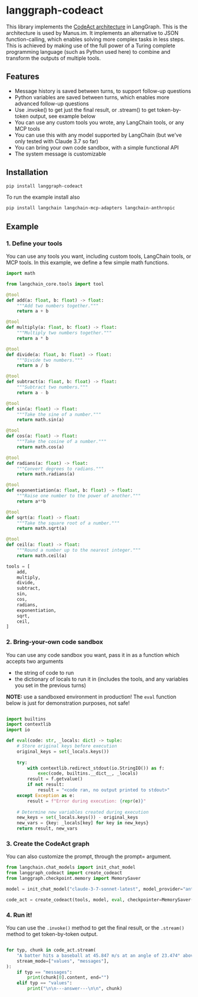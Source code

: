 # langgraph-codeact

This library implements the [CodeAct architecture](https://arxiv.org/abs/2402.01030) in LangGraph. This is the architecture is used by Manus.im. It implements an alternative to JSON function-calling, which enables solving more complex tasks in less steps. This is achieved by making use of the full power of a Turing complete programming language (such as Python used here) to combine and transform the outputs of multiple tools.

## Features

- Message history is saved between turns, to support follow-up questions
- Python variables are saved between turns, which enables more advanced follow-up questions
- Use .invoke() to get just the final result, or .stream() to get token-by-token output, see example below
- You can use any custom tools you wrote, any LangChain tools, or any MCP tools
- You can use this with any model supported by LangChain (but we've only tested with Claude 3.7 so far)
- You can bring your own code sandbox, with a simple functional API
- The system message is customizable

## Installation

```bash
pip install langgraph-codeact
```

To run the example install also

```bash
pip install langchain langchain-mcp-adapters langchain-anthropic
```

## Example

### 1. Define your tools

You can use any tools you want, including custom tools, LangChain tools, or MCP tools. In this example, we define a few simple math functions.

```py
import math

from langchain_core.tools import tool

@tool
def add(a: float, b: float) -> float:
    """Add two numbers together."""
    return a + b

@tool
def multiply(a: float, b: float) -> float:
    """Multiply two numbers together."""
    return a * b

@tool
def divide(a: float, b: float) -> float:
    """Divide two numbers."""
    return a / b

@tool
def subtract(a: float, b: float) -> float:
    """Subtract two numbers."""
    return a - b

@tool
def sin(a: float) -> float:
    """Take the sine of a number."""
    return math.sin(a)

@tool
def cos(a: float) -> float:
    """Take the cosine of a number."""
    return math.cos(a)

@tool
def radians(a: float) -> float:
    """Convert degrees to radians."""
    return math.radians(a)

@tool
def exponentiation(a: float, b: float) -> float:
    """Raise one number to the power of another."""
    return a**b

@tool
def sqrt(a: float) -> float:
    """Take the square root of a number."""
    return math.sqrt(a)

@tool
def ceil(a: float) -> float:
    """Round a number up to the nearest integer."""
    return math.ceil(a)

tools = [
    add,
    multiply,
    divide,
    subtract,
    sin,
    cos,
    radians,
    exponentiation,
    sqrt,
    ceil,
]
```

### 2. Bring-your-own code sandbox

You can use any code sandbox you want, pass it in as a function which accepts two arguments

- the string of code to run
- the dictionary of locals to run it in (includes the tools, and any variables you set in the previous turns)

**NOTE:** use a sandboxed environment in production! The `eval` function below is just for demonstration purposes, not safe!

```py

import builtins
import contextlib
import io

def eval(code: str, _locals: dict) -> tuple:
    # Store original keys before execution
    original_keys = set(_locals.keys())
    
    try:
        with contextlib.redirect_stdout(io.StringIO()) as f:
            exec(code, builtins.__dict__, _locals)
        result = f.getvalue()
        if not result:
            result = "<code ran, no output printed to stdout>"
    except Exception as e:
        result = f"Error during execution: {repr(e)}"
        
    # Determine new variables created during execution
    new_keys = set(_locals.keys()) - original_keys
    new_vars = {key: _locals[key] for key in new_keys}
    return result, new_vars
```

### 3. Create the CodeAct graph

You can also customize the prompt, through the prompt= argument.

```py
from langchain.chat_models import init_chat_model
from langgraph_codeact import create_codeact
from langgraph.checkpoint.memory import MemorySaver

model = init_chat_model("claude-3-7-sonnet-latest", model_provider="anthropic")

code_act = create_codeact(tools, model, eval, checkpointer=MemorySaver())
```

### 4. Run it!

You can use the `.invoke()` method to get the final result, or the `.stream()` method to get token-by-token output.

```py

for typ, chunk in code_act.stream(
    "A batter hits a baseball at 45.847 m/s at an angle of 23.474° above the horizontal. The outfielder, who starts facing the batter, picks up the baseball as it lands, then throws it back towards the batter at 24.12 m/s at an angle of 39.12 degrees. How far is the baseball from where the batter originally hit it? Assume zero air resistance.",
    stream_mode=["values", "messages"],
):
    if typ == "messages":
        print(chunk[0].content, end="")
    elif typ == "values":
        print("\n\n---answer---\n\n", chunk)
```
